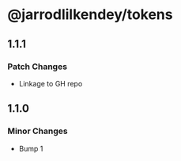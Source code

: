 # @jarrodlilkendey/tokens

## 1.1.1

### Patch Changes

- Linkage to GH repo

## 1.1.0

### Minor Changes

- Bump 1
